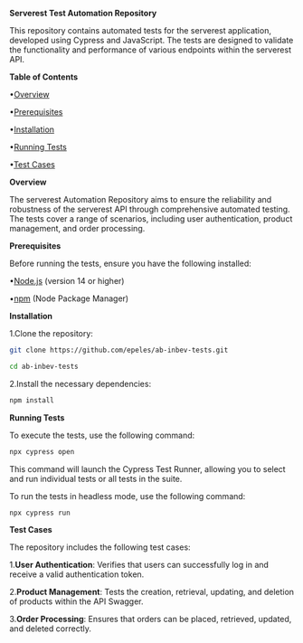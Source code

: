 **Serverest Test Automation Repository**

This repository contains automated tests for the serverest application, developed using Cypress and JavaScript. The tests are designed to validate the functionality and performance of various endpoints within the serverest API.

**Table of Contents**

•[Overview](#overview)

•[Prerequisites](#prerequisites)

•[Installation](#installation)

•[Running Tests](#running-tests)

•[Test Cases](#test-cases)


**Overview**

The serverest Automation Repository aims to ensure the reliability and robustness of the serverest API through comprehensive automated testing. The tests cover a range of scenarios, including user authentication, product management, and order processing.

**Prerequisites**

Before running the tests, ensure you have the following installed:

•[Node.js](https://nodejs.org/) (version 14 or higher)

•[npm](https://www.npmjs.com/) (Node Package Manager)

**Installation**

1.Clone the repository:

```bash
git clone https://github.com/epeles/ab-inbev-tests.git
```

```bash
cd ab-inbev-tests
```

2.Install the necessary dependencies:

```bash
npm install
```

**Running Tests**

To execute the tests, use the following command:

```bash
npx cypress open
```

This command will launch the Cypress Test Runner, allowing you to select and run individual tests or all tests in the suite.

To run the tests in headless mode, use the following command:

```bash
npx cypress run
```
**Test Cases**

The repository includes the following test cases:

1.**User Authentication**: Verifies that users can successfully log in and receive a valid authentication token.

2.**Product Management**: Tests the creation, retrieval, updating, and deletion of products within the API Swagger.

3.**Order Processing**: Ensures that orders can be placed, retrieved, updated, and deleted correctly.
